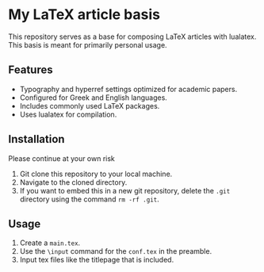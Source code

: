 # My LaTeX article basis

This repository serves as a base for composing LaTeX articles with lualatex. This basis is meant for primarily personal usage.

## Features

-   Typography and hyperref settings optimized for academic papers.
-   Configured for Greek and English languages.
-   Includes commonly used LaTeX packages.
-   Uses lualatex for compilation.

## Installation

Please continue at your own risk

1. Git clone this repository to your local machine.
2. Navigate to the cloned directory.
3. If you want to embed this in a new git repository, delete the `.git` directory using the command `rm -rf .git`.

## Usage

1. Create a `main.tex`.
2. Use the `\input` command for the `conf.tex` in the preamble.
3. Input tex files like the titlepage that is included.
